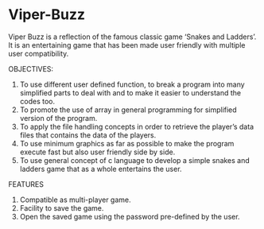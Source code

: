 # Viper-Buzz
Viper Buzz is a reflection of the famous classic game ‘Snakes and Ladders’. It is an entertaining game that has been made user friendly with multiple user compatibility.

OBJECTIVES:

1. To use different user defined function, to break a program into many simplified parts to deal with and to make it easier to understand the codes too.
2. To promote the use of array in general programming for simplified version of the program.
3. To apply the file handling concepts in order to retrieve the player’s data files that contains the data of the players.
4. To use minimum graphics as far as possible to make the program execute fast but also user friendly side by side.
5. To use general concept of c language to develop a simple snakes and ladders game that as a whole entertains the user.

FEATURES

1. Compatible as multi-player game.
2. Facility to save the game.
3. Open the saved game using the password pre-defined by the user.
